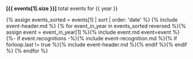 **[{{ events[1].size }}]** total events for {{ year }}

{% assign events_sorted = events[1] | sort | order: 'date' %}
{% include event-header.md %}
{% for event_in_year in events_sorted reversed %}{% assign event = event_in_year[1] %}{% include event.md event=event %}
{%- if event.recognitions -%}{% include event-recognition.md %}{% if forloop.last != true %}{% include event-header.md %}{% endif %}{% endif %}
{% endfor %}